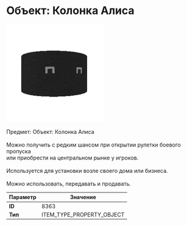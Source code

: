 # Объект: Колонка Алиса

![Item Image](../img/8363.webp?raw=true)

Предмет: Объект: Колонка Алиса<br><br>Можно получить с редким шансом при открытии рулетки боевого пропуска<br>или приобрести на центральном рынке у игроков.<br><br>Используется для установки возле своего дома или бизнеса.<br><br>Можно использовать, передавать и продавать.


| Параметр | Значение |
|----------|----------|
| **ID** | 8363 |
| **Тип** | ITEM_TYPE_PROPERTY_OBJECT |

